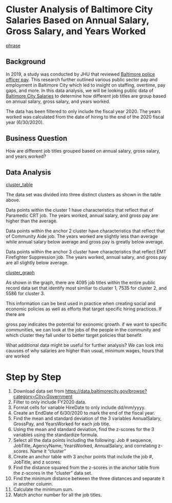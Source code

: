 # Cluster Analysis of Baltimore City Salaries Based on Annual Salary, Gross Salary, and Years Worked

[phrase](link) 

## Background 
In 2019, a study was conducted by JHU that reviewed [Baltimore police officer pay](https://www.wbaltv.com/article/johns-hopkins-university-21st-century-cities-initiative-study-baltimore-police-officer-pay/29776272#). This research further outlined various public sector pay and employment in Baltimore City which led to insight on staffing, overtime, pay gaps, and more. In this data analysis, we will be looking public data of [Baltimore City Salaries](https://data.baltimorecity.gov/browse?category=City+Government) to determine how different job titles are group based on annual salary, gross salary, and years worked. 

The data has been filtered to only include the fiscal year 2020. The years worked was calculated from the date of hiring to the end of the 2020 fiscal year (6/30/2020). 

## Business Question 

How are different job titles grouped based on annual salary, gross salary, and years worked? 

## Data Analysis

[cluster_table](https://github.com/EuniceNamkoong/Baltimore_City_Salary_Cluster_Analysis/blob/main/Cluster_Anchor_Table.PNG)

The data set was divided into three distinct clusters as shown in the table above. 

Data points within the cluster 1 have characteristics that reflect that of Paramedic CRT job. The years worked, annual salary, and gross pay are higher than the average. 

Data points within the anchor 2 cluster have characteristics that reflect that of Community Aide job. The years worked are slightly less than average while annual salary below average and gross pay is greatly below average. 

Data points within the anchor 3 cluster have characteristics that reflect EMT Firefighter Suppression job. The years worked, annual salary, and gross pay are all slightly below average. 


[cluster_graph](https://github.com/EuniceNamkoong/Baltimore_City_Salary_Cluster_Analysis/blob/main/Data_Points_Cluster_Graph.PNG) 

As shown in the graph, there are 4095 job titles within the entire public record data set that identify most similiar to cluster 1, 7535 for cluster 2, and 5586 for cluster 3. 

This information can be best used in practice when creating social and economic policies as well as efforts that target specific hiring practices. If there are

gross pay indicates the potential for exonomic growth. if we want to specific communities, we can look at the jobs of the people in the community and which cluster they fall under to better target policies that benefit 

What additional data might be useful for further analysis? 
We can look into cauuses of why salaries are higher than usual, minimum wages, hours that are worked


# Step by Step 

1) Download data set from https://data.baltimorecity.gov/browse?category=City+Government
1) Filter to only include FY2020 data.
1) Format cells for variable HireDate to only include dd/mm/yyyy.
1) Create an EndDate of 6/30/2020 to mark the end of the fiscal year.
1) Find the mean and standard deviation of the 3 variables AnnualSalary, GrossPay, and YearsWorked for each job title.
1) Using the mean and standard deviation, find the z-scores for the 3 variables using the standardize formula. 
1) Select all the data points including the following: Job # sequence, JobTitle, AgencyName, YearsWorked, AnnualSalary, and correlating z-scores. Name it “cluster” 
1) Create an anchor table with 3 anchor points that include the job #, JobTitle, and z scores. 
1) Find the distance squared from the z-scores in the anchor table from the z-scores in the “cluster” data set. 
1) Find the minimum distance between the three distances and separate it in another column.
1) Calculate the minimum sum.
1) Match anchor number for all the job titles.
